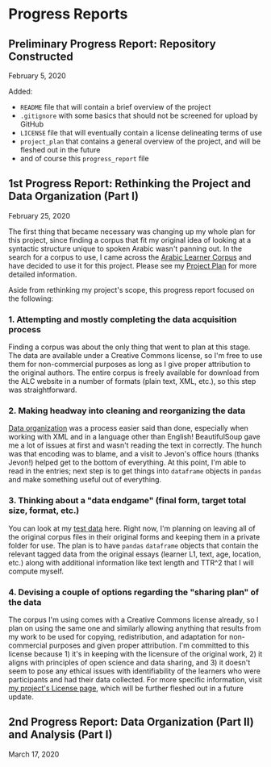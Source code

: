 # Progress Reports

## Preliminary Progress Report: Repository Constructed
February 5, 2020

Added:
- `README` file that will contain a brief overview of the project
- `.gitignore` with some basics that should not be screened for upload by GitHub
- `LICENSE` file that will eventually contain a license delineating terms of use
- `project_plan` that contains a general overview of the project, and will be fleshed out in the future
- and of course this `progress_report` file

## 1st Progress Report: Rethinking the Project and Data Organization (Part I)
February 25, 2020

The first thing that became necessary was changing up my whole plan for this project, since
finding a corpus that fit my original idea of looking at a syntactic structure unique to
spoken Arabic wasn't panning out. In the search for a corpus to use, I came across the
[Arabic Learner Corpus](https://www.arabiclearnercorpus.com/) and have decided to use it
for this project. Please see my [Project Plan](https://github.com/Data-Science-for-Linguists-2020/Arabic-Learner-Corpus-Considerations/blob/master/project_plan.md)
for more detailed information.

Aside from rethinking my project's scope, this progress report focused on the following:

### 1. Attempting and mostly completing the data acquisition process
Finding a corpus was about the only thing that went to plan at this stage. The data are available under a Creative Commons license,
so I'm free to use them for non-commercial purposes as long as I give proper attribution to the original authors. The entire corpus
is freely available for download from the ALC website in a number of formats (plain text, XML, etc.), so this step was straightforward.

### 2. Making headway into cleaning and reorganizing the data
[Data organization](https://github.com/Data-Science-for-Linguists-2020/Arabic-Learner-Corpus-Considerations/blob/master/data_analysis/ALC_Data_Organization.ipynb)
was a process easier said than done, especially when working with XML and in a language other than English! BeautifulSoup gave me a lot of issues at first 
and wasn't reading the text in correctly. The hunch was that encoding was to blame, and a visit to Jevon's office hours (thanks Jevon!) helped get to the
bottom of everything. At this point, I'm able to read in the entries; next step is to get things into `dataframe` objects in `pandas` and make something
useful out of everything.

### 3. Thinking about a "data endgame" (final form, target total size, format, etc.)
You can look at my [test data](https://github.com/Data-Science-for-Linguists-2020/Arabic-Learner-Corpus-Considerations/tree/master/test_data) here. Right
now, I'm planning on leaving all of the original corpus files in their original forms and keeping them in a private folder for use. The plan is to
have `pandas` `dataframe` objects that contain the relevant tagged data from the original essays (learner L1, text, age, location, etc.) along with
additional information like text length and TTR^2 that I will compute myself. 

### 4. Devising a couple of options regarding the "sharing plan" of the data
The corpus I'm using comes with a Creative Commons license already, so I plan on using the same one and similarly allowing
anything that results from my work to be used for copying, redistribution, and adaptation for non-commercial purposes and
given proper attribution. I'm committed to this license because 1) it's in keeping with the licensure of the original work,
2) it aligns with principles of open science and data sharing, and 3) it doesn't seem to pose any ethical issues with identifiability
of the learners who were participants and had their data collected. For more specific information, 
visit [my project's License page,](https://github.com/Data-Science-for-Linguists-2020/Arabic-Learner-Corpus-Considerations/blob/master/LICENSE.md)
which will be further fleshed out in a future update.

## 2nd Progress Report: Data Organization (Part II) and Analysis (Part I)
March 17, 2020

